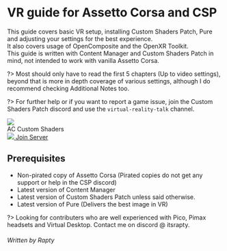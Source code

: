 # VR guide for Assetto Corsa and CSP

This guide covers basic VR setup, installing Custom Shaders Patch, Pure and adjusting your settings for the best experience.  
It also covers usage of OpenComposite and the OpenXR Toolkit.  
This guide is written with Content Manager and Custom Shaders Patch in mind, not intended to work with vanilla Assetto Corsa.  


?> Most should only have to read the first 5 chapters (Up to video settings), beyond that is more in depth coverage of various settings, although I do recommend checking Additional Notes too.

?> For further help or if you want to report a game issue, join the Custom Shaders Patch discord and use the `virtual-reality-talk` channel.

<div class="discordInvite">
	<div class="rowOne">
		<img src="https://cdn.discordapp.com/icons/453595061788344330/912cc6573f1c5169c85176eeb8d95541.webp?size=96">
		<div class="serverName">AC Custom Shaders</div>
	</div>
	<div class=rowTwo>
		<a href="https://discord.gg/zN4XtmZ4Jf">
		<img src="https://cdn.prod.website-files.com/6257adef93867e50d84d30e2/636e0a6ca814282eca7172c6_icon_clyde_white_RGB.svg">
		Join Server
		</a>
	</div>
</div>

## Prerequisites
- Non-pirated copy of Assetto Corsa (Pirated copies do not get any support or help in the CSP discord)
- Latest version of Content Manager  
- Latest version of Custom Shaders Patch unless said otherwise.  
- Latest version of Pure (Delivers the best image in VR)  


?> Looking for contributers who are well experienced with Pico, Pimax headsets and Virtual Desktop. Contact me on discord @ itsrapty.

###### Written by Rapty
